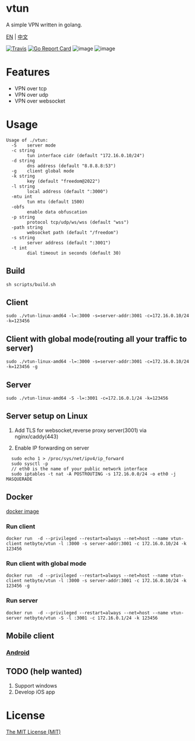 # vtun

A simple VPN written in golang.

[EN](https://github.com/net-byte/vtun/blob/master/README.md) | [中文](https://github.com/net-byte/vtun/blob/master/README_CN.md)

[![Travis](https://travis-ci.com/net-byte/vtun.svg?branch=master)](https://github.com/net-byte/vtun)
[![Go Report Card](https://goreportcard.com/badge/github.com/net-byte/vtun)](https://goreportcard.com/report/github.com/net-byte/vtun)
![image](https://img.shields.io/badge/License-MIT-orange)
![image](https://img.shields.io/badge/License-Anti--996-red)

# Features
* VPN over tcp
* VPN over udp
* VPN over websocket

# Usage

```
Usage of ./vtun:
  -S    server mode
  -c string
        tun interface cidr (default "172.16.0.10/24")
  -d string
        dns address (default "8.8.8.8:53")
  -g    client global mode
  -k string
        key (default "freedom@2022")
  -l string
        local address (default ":3000")
  -mtu int
        tun mtu (default 1500)
  -obfs
        enable data obfuscation
  -p string
        protocol tcp/udp/ws/wss (default "wss")
  -path string
        websocket path (default "/freedom")
  -s string
        server address (default ":3001")
  -t int
        dial timeout in seconds (default 30)

```

## Build

```
sh scripts/build.sh
```

## Client

```
sudo ./vtun-linux-amd64 -l=:3000 -s=server-addr:3001 -c=172.16.0.10/24 -k=123456

```

## Client with global mode(routing all your traffic to server)

```
sudo ./vtun-linux-amd64 -l=:3000 -s=server-addr:3001 -c=172.16.0.10/24 -k=123456 -g

```

## Server

```
sudo ./vtun-linux-amd64 -S -l=:3001 -c=172.16.0.1/24 -k=123456

```

## Server setup on Linux

1. Add TLS for websocket,reverse proxy server(3001) via nginx/caddy(443)

2. Enable IP forwarding on server

```
  sudo echo 1 > /proc/sys/net/ipv4/ip_forward
  sudo sysctl -p
  // eth0 is the name of your public network interface
  sudo iptables -t nat -A POSTROUTING -s 172.16.0.0/24 -o eth0 -j MASQUERADE
```

## Docker
[docker image](https://hub.docker.com/r/netbyte/vtun)

### Run client
```
docker run  -d --privileged --restart=always --net=host --name vtun-client netbyte/vtun -l :3000 -s server-addr:3001 -c 172.16.0.10/24 -k 123456
```

### Run client with global mode
```
docker run  -d --privileged --restart=always --net=host --name vtun-client netbyte/vtun -l :3000 -s server-addr:3001 -c 172.16.0.10/24 -k 123456 -g
```

### Run server
```
docker run  -d --privileged --restart=always --net=host --name vtun-server netbyte/vtun -S -l :3001 -c 172.16.0.1/24 -k 123456
```

## Mobile client

### [Android](https://github.com/net-byte/vTunnel)

## TODO (help wanted)
1. Support windows
2. Develop iOS app

# License
[The MIT License (MIT)](https://raw.githubusercontent.com/net-byte/vtun/master/LICENSE)
